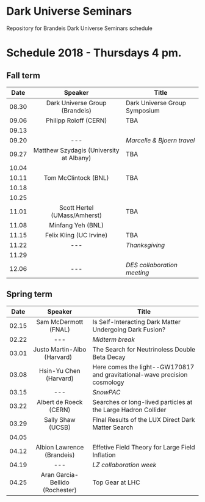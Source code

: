 # Dark Universe Seminars
 Repository for Brandeis Dark Universe Seminars schedule 

# Schedule 2018 - Thursdays 4 pm.

## Fall term

| Date  | Speaker                                            | Title                                                      |
|-------|:--------------------------------------------------:|----------------------------------------------------------- | 
| 08.30 | Dark Universe Group (Brandeis)                     | Dark Universe Group Symposium                              |
| 09.06 | Philipp Roloff (CERN)                              | TBA                                                        |
| 09.13 |                                                    |                                                            |
| 09.20 | ---                                                | _Marcelle & Bjoern travel_                                 |
| 09.27 | Matthew Szydagis (University at Albany)            | TBA                                                        |
| 10.04 |                                                    |                                                            |
| 10.11 | Tom McClintock (BNL)                               | TBA                                                        |
| 10.18 |                                                    |                                                            |
| 10.25 |                                                    |                                                            |
| 11.01 | Scott Hertel (UMass/Amherst)                       | TBA                                                        |
| 11.08 | Minfang Yeh (BNL)                                  |                                                            |
| 11.15 | Felix Kling (UC Irvine)                            | TBA                                                        |
| 11.22 | ---                                                | _Thanksgiving_                                             |
| 11.29 |                                                    |                                                            |
| 12.06 | ---                                                | _DES collaboration meeting_                                |

## Spring term

| Date  | Speaker                                            | Title                                                      |
|-------|:--------------------------------------------------:|----------------------------------------------------------- | 
| 02.15 | Sam McDermott (FNAL)                               | Is Self-Interacting Dark Matter Undergoing Dark Fusion?    |
| 02.22 | ---                                                | _Midterm break_                                            |
| 03.01 | Justo Martin-Albo (Harvard)                        | The Search for Neutrinoless Double Beta Decay              |
| 03.08 | Hsin-Yu Chen (Harvard)                             | Here comes the light--GW170817 and gravitational-wave precision cosmology |
| 03.15 | ---                                                | _SnowPAC_                                                  |
| 03.22 | Albert de Roeck (CERN)                             | Searches or long-lived particles at the Large Hadron Collider |
| 03.29 | Sally Shaw (UCSB)                                  | FInal Results of the LUX Direct Dark Matter Search         |
| 04.05 |                                                    |                                                            |
| 04.12 | Albion Lawrence (Brandeis)                         | Effetive Field Theory for Large Field Inflation            |
| 04.19 | ---                                                | _LZ collaboration week_                                    |
| 04.25 | Aran Garcia-Bellido (Rochester)                    | Top Gear at LHC                                            |



